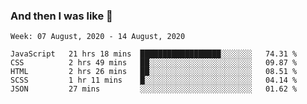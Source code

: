  ### And then I was like 🥱
<!--
**Mat2ja/Mat2ja** is a ✨ _special_ ✨ repository because its `README.md` (this file) appears on your GitHub profile.

Here are some ideas to get you started:

- 🔭 I’m currently working on ...
- 🌱 I’m currently learning ...
- 👯 I’m looking to collaborate on ...
- 🤔 I’m looking for help with ...
- 💬 Ask me about ...
- 📫 How to reach me: ...
- 😄 Pronouns: ...
- ⚡ Fun fact: ...
-->

<!--START_SECTION:waka-->
```text
Week: 07 August, 2020 - 14 August, 2020

JavaScript   21 hrs 18 mins  ██████████████████░░░░░░░   74.31 % 
CSS          2 hrs 49 mins   ██░░░░░░░░░░░░░░░░░░░░░░░   09.87 % 
HTML         2 hrs 26 mins   ██░░░░░░░░░░░░░░░░░░░░░░░   08.51 % 
SCSS         1 hr 11 mins    █░░░░░░░░░░░░░░░░░░░░░░░░   04.14 % 
JSON         27 mins         ░░░░░░░░░░░░░░░░░░░░░░░░░   01.62 %
```
<!--END_SECTION:waka-->
